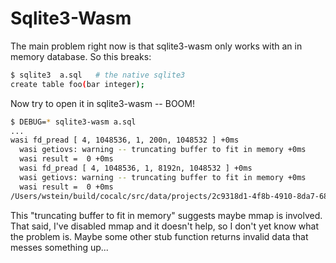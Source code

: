 # Sqlite3-Wasm

The main problem right now is that sqlite3\-wasm only works with an in memory database.  So this breaks:

```sh
$ sqlite3  a.sql   # the native sqlite3
create table foo(bar integer);
```

Now try to open it in sqlite3\-wasm \-\- BOOM!

```sh
$ DEBUG=* sqlite3-wasm a.sql
...
wasi fd_pread [ 4, 1048536, 1, 200n, 1048532 ] +0ms
  wasi getiovs: warning -- truncating buffer to fit in memory +0ms
  wasi result =  0 +0ms
  wasi fd_pread [ 4, 1048536, 1, 8192n, 1048532 ] +0ms
  wasi getiovs: warning -- truncating buffer to fit in memory +0ms
  wasi result =  0 +0ms
/Users/wstein/build/cocalc/src/data/projects/2c9318d1-4f8b-4910-8da7-68a965514c95/cowasm/packages/sqlite/bin/../../../bin/cowasm: line 8: 91325 Bus error: 10           node "$SCRIPTPATH"/../dist/cowasm/node-terminal-debug.js "$@"
```

This "truncating buffer to fit in memory" suggests maybe mmap is involved. That said, I've disabled mmap and it doesn't help, so I don't yet know what the problem is.  Maybe some other stub function returns invalid data that messes something up...
